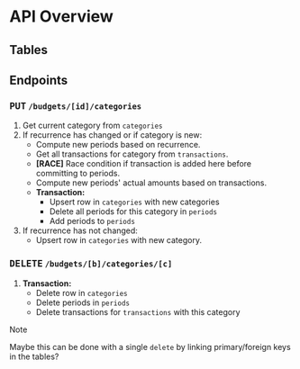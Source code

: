 # API Overview

## Tables

## Endpoints

### <kbd>PUT</kbd> `/budgets/[id]/categories`

1. Get current category from `categories`
2. If recurrence has changed or if category is new:
    - Compute new periods based on recurrence.
    - Get all transactions for category from `transactions`.
    - **[RACE]** Race condition if transaction is added here before committing to periods.
    - Compute new periods' actual amounts based on transactions.
    - **Transaction:**
        - Upsert row in `categories` with new categories
        - Delete all periods for this category in `periods`
        - Add periods to `periods`
3. If recurrence has not changed:
    - Upsert row in `categories` with new category.

### <kbd>DELETE</kbd> `/budgets/[b]/categories/[c]`

1. **Transaction:**
    - Delete row in `categories`
    - Delete periods in `periods`
    - Delete transactions for `transactions` with this category

> [!NOTE]  
> Maybe this can be done with a single `delete` by linking primary/foreign keys in the tables?


